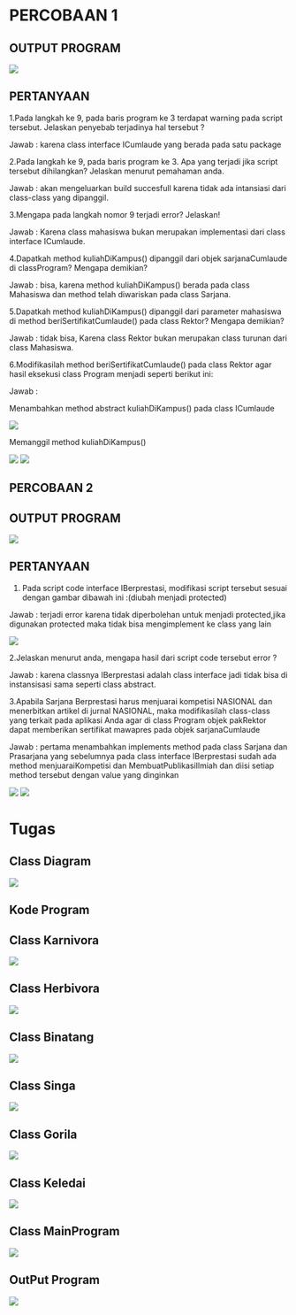# PERCOBAAN 1
## OUTPUT PROGRAM
<img src="img/o1.png" /> 

## PERTANYAAN
1.Pada langkah ke 9, pada baris program ke 3 terdapat warning pada script tersebut. Jelaskan penyebab terjadinya hal tersebut ?

Jawab : karena class interface ICumlaude yang berada pada satu package

2.Pada langkah ke 9, pada baris program ke 3. Apa yang terjadi jika script tersebut dihilangkan? 
Jelaskan menurut pemahaman anda.

Jawab : akan mengeluarkan build succesfull karena tidak ada intansiasi dari class-class yang dipanggil.

3.Mengapa pada langkah nomor 9 terjadi error? Jelaskan!

Jawab : Karena class mahasiswa bukan merupakan implementasi dari class interface ICumlaude.

4.Dapatkah method kuliahDiKampus() dipanggil dari objek sarjanaCumlaude di classProgram? Mengapa demikian?

Jawab : bisa, karena method kuliahDiKampus() berada pada class Mahasiswa dan method telah diwariskan pada class Sarjana.

5.Dapatkah method kuliahDiKampus() dipanggil dari parameter mahasiswa di method beriSertifikatCumlaude() pada class Rektor? Mengapa demikian?

Jawab : tidak bisa, Karena class Rektor bukan merupakan class turunan dari class Mahasiswa.

6.Modifikasilah method beriSertifikatCumlaude() pada class Rektor agar hasil eksekusi 
class Program menjadi seperti berikut ini:

Jawab : 

Menambahkan method abstract kuliahDiKampus() pada class ICumlaude

<img src="img/1.png" />

Memanggil method kuliahDiKampus()

<img src="img/4.png" />

<img src="img/o2.png" />

## PERCOBAAN 2
## OUTPUT PROGRAM
<img src="img/o3.png" />

## PERTANYAAN
1. Pada script code interface IBerprestasi, modifikasi script tersebut sesuai dengan gambar 
dibawah ini :(diubah menjadi protected)

Jawab : terjadi error karena tidak diperbolehan untuk menjadi protected,jika digunakan protected maka tidak bisa mengimplement ke class yang lain

<img src="img/2.png" />

2.Jelaskan menurut anda, mengapa hasil dari script code tersebut error ?

Jawab : karena classnya IBerprestasi adalah class interface jadi tidak bisa di instansisasi sama seperti class abstract.

3.Apabila Sarjana Berprestasi harus menjuarai kompetisi NASIONAL dan menerbitkan artikel di jurnal NASIONAL, maka modifikasilah class-class yang terkait 
pada aplikasi Anda agar di class Program objek pakRektor dapat memberikan sertifikat 
mawapres pada objek sarjanaCumlaude

Jawab : pertama menambahkan implements method pada class Sarjana dan Prasarjana yang sebelumnya pada class interface IBerprestasi sudah
ada method menjuaraiKompetisi dan MembuatPublikasiIlmiah dan diisi setiap method tersebut dengan value yang dinginkan

<img src="img/3.png" />

<img src="img/o4.png" />

# Tugas
## Class Diagram
<img src="img/uml.png" />

## Kode Program

## Class Karnivora
<img src="img/t1.png" />

## Class Herbivora
<img src="img/t2.png" />

## Class Binatang
<img src="img/t3.png" />

## Class Singa
<img src="img/t4.png" />

## Class Gorila
<img src="img/t5.png" />

## Class Keledai
<img src="img/t6.png" />

## Class MainProgram
<img src="img/t7.png" />

## OutPut Program
<img src="img/o5.png" />
